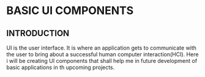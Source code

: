# BASIC UI COMPONENTS
## INTRODUCTION
UI is the user interface. It is where an application gets to communicate with the user to bring about a successful human computer interaction(HCI).
Here i will be creating UI components that shall help me in future development of basic applications in th upcoming projects.
